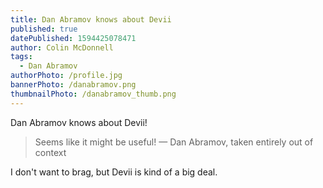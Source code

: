 ```yaml
---
title: Dan Abramov knows about Devii
published: true
datePublished: 1594425078471
author: Colin McDonnell
tags:
  - Dan Abramov
authorPhoto: /profile.jpg
bannerPhoto: /danabramov.png
thumbnailPhoto: /danabramov_thumb.png
---
```


Dan Abramov knows about Devii!

> Seems like it might be useful!
> — Dan Abramov, taken entirely out of context

I don't want to brag, but Devii is kind of a big deal.
